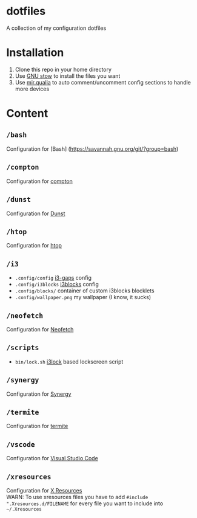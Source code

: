 # dotfiles
A collection of my configuration dotfiles
# Installation
1. Clone this repo in your home directory
2. Use [GNU stow](http://www.gnu.org/software/stow/) to install the files you want
2. Use [mir.qualia](https://github.com/darkfeline/mir.qualia) to auto comment/uncomment config sections to handle more devices

# Content
## `/bash`
Configuration for [Bash] (https://savannah.gnu.org/git/?group=bash)
## `/compton`
Configuration for [compton](https://github.com/chjj/compton)
## `/dunst`
Configuration for [Dunst](http://knopwob.org/dunst/index.html)
## `/htop`
Configuration for [htop](http://hisham.hm/htop/)
## `/i3`
* `.config/config` [i3-gaps](https://github.com/Airblader/i3) config
* `.config/i3blocks` [i3blocks](https://github.com/vivien/i3blocks) config
* `.config/blocks/` container of custom i3blocks blocklets
* `.config/wallpaper.png` my wallpaper (I know, it sucks)
## `/neofetch`
Configuration for [Neofetch](https://github.com/dylanaraps/neofetch)
## `/scripts`
* `bin/lock.sh` [i3lock](https://github.com/i3/i3lock) based lockscreen script
## `/synergy`
Configuration for [Synergy](http://symless.com/synergy/)
## `/termite`
Configuration for [termite](https://github.com/thestinger/termite)
## `/vscode`
Configuration for [Visual Studio Code](https://github.com/Microsoft/vscode)
## `/xresources`
Configuration for [X Resources](https://wiki.archlinux.org/index.php/X_resources)  
WARN: To use xresources files you have to add `#include ".Xresources.d/FILENAME` for every file you want to include into `~/.Xresources`
